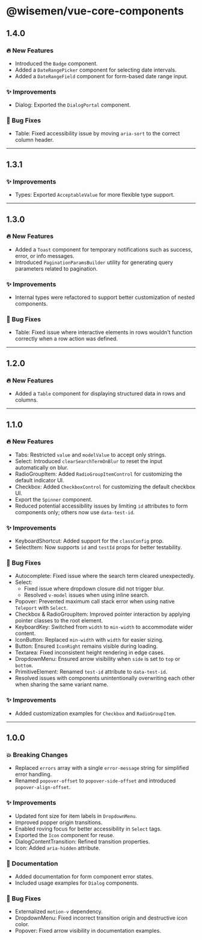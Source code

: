 # @wisemen/vue-core-components

## 1.4.0

### 🔥 New Features

- Introduced the `Badge` component.
- Added a `DateRangePicker` component for selecting date intervals.
- Added a `DateRangeField` component for form-based date range input.

### ✨ Improvements

- Dialog: Exported the `DialogPortal` component.

### 🐞 Bug Fixes

- Table: Fixed accessibility issue by moving `aria-sort` to the correct column header.

---

## 1.3.1

### ✨ Improvements

- Types: Exported `AcceptableValue` for more flexible type support.

---

## 1.3.0

### 🔥 New Features

- Added a `Toast` component for temporary notifications such as success, error, or info messages.
- Introduced `PaginationParamsBuilder` utility for generating query parameters related to pagination.

### ✨ Improvements

- Internal types were refactored to support better customization of nested components.

### 🐞 Bug Fixes

- Table: Fixed issue where interactive elements in rows wouldn't function correctly when a row action was defined.

---

## 1.2.0

### 🔥 New Features

- Added a `Table` component for displaying structured data in rows and columns.

---

## 1.1.0

### 🔥 New Features

- Tabs: Restricted `value` and `modelValue` to accept only strings.
- Select: Introduced `clearSearchTermOnBlur` to reset the input automatically on blur.
- RadioGroupItem: Added `RadioGroupItemControl` for customizing the default indicator UI.
- Checkbox: Added `CheckboxControl` for customizing the default checkbox UI.
- Export the `Spinner` component.
- Reduced potential accessibility issues by limiting `id` attributes to form components only; others now use `data-test-id`.

### ✨ Improvements

- KeyboardShortcut: Added support for the `classConfig` prop.
- SelectItem: Now supports `id` and `testId` props for better testability.

### 🐞 Bug Fixes

- Autocomplete: Fixed issue where the search term cleared unexpectedly.
- Select:
  - Fixed issue where dropdown closure did not trigger blur.
  - Resolved `v-model` issues when using inline search.
- Popover: Prevented maximum call stack error when using native `Teleport` with `Select`.
- Checkbox & RadioGroupItem: Improved pointer interaction by applying pointer classes to the root element.
- KeyboardKey: Switched from `width` to `min-width` to accommodate wider content.
- IconButton: Replaced `min-width` with `width` for easier sizing.
- Button: Ensured `IconRight` remains visible during loading.
- Textarea: Fixed inconsistent height rendering in edge cases.
- DropdownMenu: Ensured arrow visibility when `side` is set to `top` or `bottom`.
- PrimitiveElement: Renamed `test-id` attribute to `data-test-id`.
- Resolved issues with components unintentionally overwriting each other when sharing the same variant name.

### ✨ Improvements

- Added customization examples for `Checkbox` and `RadioGroupItem`.

---

## 1.0.0

### 💥 Breaking Changes

- Replaced `errors` array with a single `error-message` string for simplified error handling.
- Renamed `popover-offset` to `popover-side-offset` and introduced `popover-align-offset`.

### ✨ Improvements

- Updated font size for item labels in `DropdownMenu`.
- Improved popper origin transitions.
- Enabled roving focus for better accessibility in `Select` tags.
- Exported the `Icon` component for reuse.
- DialogContentTransition: Refined transition properties.
- Icon: Added `aria-hidden` attribute.

### 📜 Documentation

- Added documentation for form component error states.
- Included usage examples for `Dialog` components.

### 🐞 Bug Fixes

- Externalized `motion-v` dependency.
- DropdownMenu: Fixed incorrect transition origin and destructive icon color.
- Popover: Fixed arrow visibility in documentation examples.